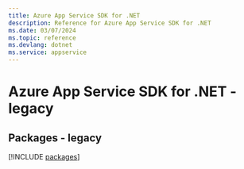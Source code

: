 ```yaml
---
title: Azure App Service SDK for .NET
description: Reference for Azure App Service SDK for .NET
ms.date: 03/07/2024
ms.topic: reference
ms.devlang: dotnet
ms.service: appservice
---
```

# Azure App Service SDK for .NET - legacy
## Packages - legacy
[!INCLUDE [packages](app-service-index.md)]